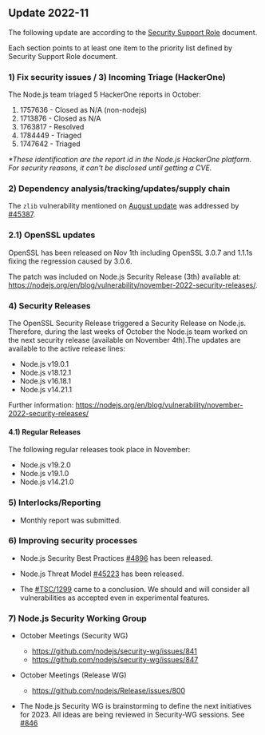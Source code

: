 ## Update 2022-11

The following update are according to the [Security Support Role](./security-support-role.md) document.

Each section points to at least one item to the priority list defined by Security Support Role document.

### 1) Fix security issues / 3) Incoming Triage (HackerOne)

The Node.js team triaged 5 HackerOne reports in October:
  1) 1757636 - Closed as N/A (non-nodejs)
  2) 1713876 - Closed as N/A
  3) 1763817 - Resolved
  4) 1784449 - Triaged
  4) 1747642 - Triaged

_*These identification are the report id in the Node.js HackerOne platform. For security reasons, it can't be disclosed until getting a CVE._

### 2) Dependency analysis/tracking/updates/supply chain

The `zlib` vulnerability mentioned on [August update](./update-2022-08.md) was addressed by [#45387](https://github.com/nodejs/node/pull/45387).

### 2.1) OpenSSL updates

OpenSSL has been released on Nov 1th including OpenSSL 3.0.7 and 1.1.1s fixing
the regression caused by 3.0.6.

The patch was included on Node.js Security Release (3th) available at: https://nodejs.org/en/blog/vulnerability/november-2022-security-releases/.

### 4) Security Releases

The OpenSSL Security Release triggered a Security Release on Node.js. Therefore, during the last weeks of October
the Node.js team worked on the next security release (available on November 4th).The updates are available to the
active release lines:

- Node.js v19.0.1
- Node.js v18.12.1
- Node.js v16.18.1
- Node.js v14.21.1

Further information: https://nodejs.org/en/blog/vulnerability/november-2022-security-releases/

#### 4.1) Regular Releases

The following regular releases took place in November:

- Node.js v19.2.0
- Node.js v19.1.0
- Node.js v14.21.0

### 5) Interlocks/Reporting

- Monthly report was submitted.

### 6) Improving security processes

* Node.js Security Best Practices [#4896](https://github.com/nodejs/nodejs.org/pull/4896) has been released.

* Node.js Threat Model [#45223](https://github.com/nodejs/node/pull/45223) has been released.

* The [#TSC/1299](https://github.com/nodejs/TSC/issues/1299) came to a conclusion. We should and will consider
all vulnerabilities as accepted even in experimental features.

### 7) Node.js Security Working Group

* October Meetings (Security WG)
  - https://github.com/nodejs/security-wg/issues/841
  - https://github.com/nodejs/security-wg/issues/847

* October Meetings (Release WG)
  - https://github.com/nodejs/Release/issues/800

* The Node.js Security WG is brainstorming to define the next initiatives for 2023.
All ideas are being reviewed in Security-WG sessions. See [#846](https://github.com/nodejs/security-wg/issues/846)
